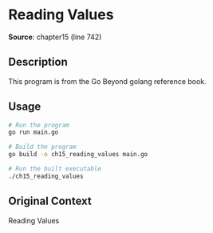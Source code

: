 # Reading Values

**Source**: chapter15 (line 742)

## Description

This program is from the Go Beyond golang reference book.

## Usage

```bash
# Run the program
go run main.go

# Build the program
go build -o ch15_reading_values main.go

# Run the built executable
./ch15_reading_values
```

## Original Context

Reading Values

